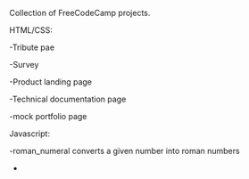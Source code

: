 Collection of FreeCodeCamp projects.

HTML/CSS: 

  -Tribute pae
  
  -Survey 
  
  -Product landing page
  
  -Technical documentation page
  
  -mock portfolio page
  
  
  
  
Javascript: 

  -roman_numeral converts a given number into roman numbers
  
  -
